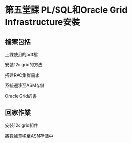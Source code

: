 # 第五堂課 PL/SQL和Oracle Grid Infrastructure安裝

檔案包括
---
上課使用的pdf檔

安裝12c grid的方法

搭建RAC集群需求

系統遷移至ASM存儲

Oracle Grid的書

回家作業
---
安裝12c grid組件

將數據遷移至ASM存儲中

